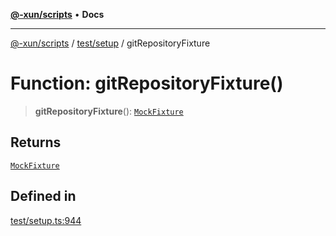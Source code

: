 [**@-xun/scripts**](../../../README.md) • **Docs**

***

[@-xun/scripts](../../../README.md) / [test/setup](../README.md) / gitRepositoryFixture

# Function: gitRepositoryFixture()

> **gitRepositoryFixture**(): [`MockFixture`](../interfaces/MockFixture.md)

## Returns

[`MockFixture`](../interfaces/MockFixture.md)

## Defined in

[test/setup.ts:944](https://github.com/Xunnamius/xscripts/blob/98c638c52caf3664112e7ea66eccd36ad205df77/test/setup.ts#L944)
